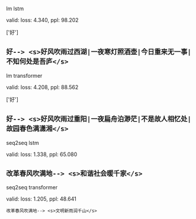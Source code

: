 
lm lstm

valid: loss: 4.340, ppl: 98.202

['好']

`好--> <s>好风吹雨过西湖|一夜寒灯照酒壶|今日重来无一事|不知何处是吾庐</s>`
---
lm transformer

valid: loss: 4.208, ppl: 88.562

['好']

`好--> <s>好风吹雨过重阳|一夜扁舟泊渺茫|不是故人相忆处|故园春色满潇湘</s>`
---
seq2seq lstm

valid: loss: 1.338, ppl: 65.080

`改革春风吹满地--> <s>和谐社会暖千家</s>`
---
seq2seq transformer

valid: loss: 1.205, ppl: 48.641

`改革春风吹满地--> <s>文明新雨润千山</s>`